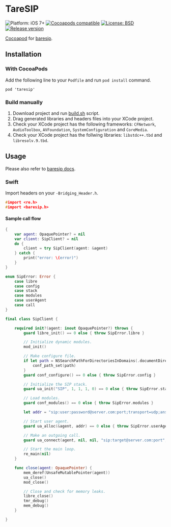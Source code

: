# TareSIP

![Platform: iOS 7+](https://img.shields.io/badge/platform-iOS%207%2B-blue.svg?style=flat)
[![Cocoapods compatible](https://img.shields.io/badge/Cocoapods-compatible-4BC51D.svg?style=flat)](https://cocoapods.org)
[![License: BSD](https://img.shields.io/badge/license-BSD-lightgrey.svg?style=flat)](https://github.com/miche-atucha/taresip/blob/master/LICENSE)
[![Release version](https://img.shields.io/badge/release-0.1.1-blue.svg)]()

[Cocoapod](https://cocoapods.org/) for [baresip](http://www.creytiv.com/baresip.html).

## Installation

### With CocoaPods

Add the following line to your `Podfile` and run `pod install` command.

```
pod 'taresip'
```

### Build manually

1. Download project and run [build.sh](build.sh) script.
2. Drag generated libraries and headers files into your XCode project.
3. Check your XCode project has the following frameworks: `CFNetwork`, `AudioToolbox`, `AVFoundation`, `SystemConfiguration` and `CoreMedia`.
4. Check your XCode project has the follwing libraries: `libstdc++.tbd` and `libresolv.9.tbd`.

## Usage

Please also refer to [baresip docs](http://creytiv.com/doxygen/baresip-dox/html).

### Swift

Import headers on your `-Bridging_Header.h`.

```c
#import <re.h>
#import <baresip.h>
```

#### Sample call flow

```swift
{
    var agent: OpaquePointer? = nil
    var client: SipClient? = nil
    do {
        client = try SipClient(agent: &agent)
    } catch {
        print("error: \(error)")
    }
}

enum SipError: Error {
    case libre
    case config
    case stack
    case modules
    case userAgent
    case call
}

final class SipClient {

    required init?(agent: inout OpaquePointer?) throws {
        guard libre_init() == 0 else { throw SipError.libre }

        // Initialize dynamic modules.
        mod_init()

        // Make configure file.
        if let path = NSSearchPathForDirectoriesInDomains(.documentDirectory, .userDomainMask, true).first {
            conf_path_set(path)
        }
        guard conf_configure() == 0 else { throw SipError.config }

        // Initialize the SIP stack.
        guard ua_init("SIP", 1, 1, 1, 0) == 0 else { throw SipError.stack }

        // Load modules.
        guard conf_modules() == 0 else { throw SipError.modules }

        let addr = "sip:user:password@server.com:port;transport=udp;answermode=auto"

        // Start user agent.
        guard ua_alloc(&agent, addr) == 0 else { throw SipError.userAgent }

        // Make an outgoing call.
        guard ua_connect(agent, nil, nil, "sip:target@server.com:port", nil, VIDMODE_OFF) == 0 else { throw SipError.call }

        // Start the main loop.
        re_main(nil)
    }

    func close(agent: OpaquePointer) {
        mem_deref(UnsafeMutablePointer(agent))
        ua_close()
        mod_close()

        // Close and check for memory leaks.
        libre_close()
        tmr_debug()
        mem_debug()
    }

}

```
